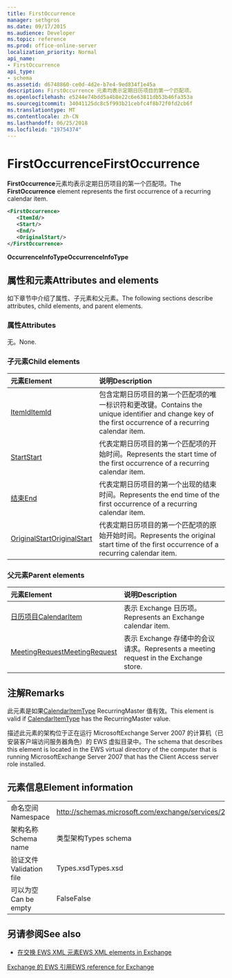 ```yaml
---
title: FirstOccurrence
manager: sethgros
ms.date: 09/17/2015
ms.audience: Developer
ms.topic: reference
ms.prod: office-online-server
localization_priority: Normal
api_name:
- FirstOccurrence
api_type:
- schema
ms.assetid: d6748860-ce0d-4d2e-b7e4-9ed834f1e45a
description: FirstOccurrence 元素均表示定期日历项目的第一个匹配项。
ms.openlocfilehash: e5244e74bdd5a4b8e22c6e63811db53b46fa353a
ms.sourcegitcommit: 34041125dc8c5f993b21cebfc4f8b72f0fd2cb6f
ms.translationtype: MT
ms.contentlocale: zh-CN
ms.lasthandoff: 06/25/2018
ms.locfileid: "19754374"
---
```

# <a name="firstoccurrence"></a><span data-ttu-id="c0ae2-103">FirstOccurrence</span><span class="sxs-lookup"><span data-stu-id="c0ae2-103">FirstOccurrence</span></span>

<span data-ttu-id="c0ae2-104">**FirstOccurrence**元素均表示定期日历项目的第一个匹配项。</span><span class="sxs-lookup"><span data-stu-id="c0ae2-104">The **FirstOccurrence** element represents the first occurrence of a recurring calendar item.</span></span> 
  
```xml
<FirstOccurrence>
   <ItemId/>
   <Start/>
   <End/>
   <OriginalStart/>
</FirstOccurrence>
```

 <span data-ttu-id="c0ae2-105">**OccurrenceInfoType**</span><span class="sxs-lookup"><span data-stu-id="c0ae2-105">**OccurrenceInfoType**</span></span>
## <a name="attributes-and-elements"></a><span data-ttu-id="c0ae2-106">属性和元素</span><span class="sxs-lookup"><span data-stu-id="c0ae2-106">Attributes and elements</span></span>

<span data-ttu-id="c0ae2-107">如下章节中介绍了属性、子元素和父元素。</span><span class="sxs-lookup"><span data-stu-id="c0ae2-107">The following sections describe attributes, child elements, and parent elements.</span></span>
  
### <a name="attributes"></a><span data-ttu-id="c0ae2-108">属性</span><span class="sxs-lookup"><span data-stu-id="c0ae2-108">Attributes</span></span>

<span data-ttu-id="c0ae2-109">无。</span><span class="sxs-lookup"><span data-stu-id="c0ae2-109">None.</span></span>
  
### <a name="child-elements"></a><span data-ttu-id="c0ae2-110">子元素</span><span class="sxs-lookup"><span data-stu-id="c0ae2-110">Child elements</span></span>

|<span data-ttu-id="c0ae2-111">**元素**</span><span class="sxs-lookup"><span data-stu-id="c0ae2-111">**Element**</span></span>|<span data-ttu-id="c0ae2-112">**说明**</span><span class="sxs-lookup"><span data-stu-id="c0ae2-112">**Description**</span></span>|
|:-----|:-----|
|[<span data-ttu-id="c0ae2-113">ItemId</span><span class="sxs-lookup"><span data-stu-id="c0ae2-113">ItemId</span></span>](itemid.md) <br/> |<span data-ttu-id="c0ae2-114">包含定期日历项目的第一个匹配项的唯一标识符和更改键。</span><span class="sxs-lookup"><span data-stu-id="c0ae2-114">Contains the unique identifier and change key of the first occurrence of a recurring calendar item.</span></span>  <br/> |
|[<span data-ttu-id="c0ae2-115">Start</span><span class="sxs-lookup"><span data-stu-id="c0ae2-115">Start</span></span>](start.md) <br/> |<span data-ttu-id="c0ae2-116">代表定期日历项目的第一个匹配项的开始时间。</span><span class="sxs-lookup"><span data-stu-id="c0ae2-116">Represents the start time of the first occurrence of a recurring calendar item.</span></span>  <br/> |
|[<span data-ttu-id="c0ae2-117">结束</span><span class="sxs-lookup"><span data-stu-id="c0ae2-117">End </span></span>](end-ex15websvcsotherref.md) <br/> |<span data-ttu-id="c0ae2-118">代表定期日历项目的第一个出现的结束时间。</span><span class="sxs-lookup"><span data-stu-id="c0ae2-118">Represents the end time of the first occurrence of a recurring calendar item.</span></span>  <br/> |
|[<span data-ttu-id="c0ae2-119">OriginalStart</span><span class="sxs-lookup"><span data-stu-id="c0ae2-119">OriginalStart</span></span>](originalstart.md) <br/> |<span data-ttu-id="c0ae2-120">代表定期日历项目的第一个匹配项的原始开始时间。</span><span class="sxs-lookup"><span data-stu-id="c0ae2-120">Represents the original start time of the first occurrence of a recurring calendar item.</span></span>  <br/> |
   
### <a name="parent-elements"></a><span data-ttu-id="c0ae2-121">父元素</span><span class="sxs-lookup"><span data-stu-id="c0ae2-121">Parent elements</span></span>

|<span data-ttu-id="c0ae2-122">**元素**</span><span class="sxs-lookup"><span data-stu-id="c0ae2-122">**Element**</span></span>|<span data-ttu-id="c0ae2-123">**说明**</span><span class="sxs-lookup"><span data-stu-id="c0ae2-123">**Description**</span></span>|
|:-----|:-----|
|[<span data-ttu-id="c0ae2-124">日历项目</span><span class="sxs-lookup"><span data-stu-id="c0ae2-124">CalendarItem</span></span>](calendaritem.md) <br/> |<span data-ttu-id="c0ae2-125">表示 Exchange 日历项。</span><span class="sxs-lookup"><span data-stu-id="c0ae2-125">Represents an Exchange calendar item.</span></span>  <br/> |
|[<span data-ttu-id="c0ae2-126">MeetingRequest</span><span class="sxs-lookup"><span data-stu-id="c0ae2-126">MeetingRequest</span></span>](meetingrequest.md) <br/> |<span data-ttu-id="c0ae2-127">表示 Exchange 存储中的会议请求。</span><span class="sxs-lookup"><span data-stu-id="c0ae2-127">Represents a meeting request in the Exchange store.</span></span>  <br/> |
   
## <a name="remarks"></a><span data-ttu-id="c0ae2-128">注解</span><span class="sxs-lookup"><span data-stu-id="c0ae2-128">Remarks</span></span>

<span data-ttu-id="c0ae2-129">此元素是如果[CalendarItemType](calendaritemtype.md) RecurringMaster 值有效。</span><span class="sxs-lookup"><span data-stu-id="c0ae2-129">This element is valid if [CalendarItemType](calendaritemtype.md) has the RecurringMaster value.</span></span> 
  
<span data-ttu-id="c0ae2-130">描述此元素的架构位于正在运行 MicrosoftExchange Server 2007 的计算机（已安装客户端访问服务器角色）的 EWS 虚拟目录中。</span><span class="sxs-lookup"><span data-stu-id="c0ae2-130">The schema that describes this element is located in the EWS virtual directory of the computer that is running MicrosoftExchange Server 2007 that has the Client Access server role installed.</span></span>
  
## <a name="element-information"></a><span data-ttu-id="c0ae2-131">元素信息</span><span class="sxs-lookup"><span data-stu-id="c0ae2-131">Element information</span></span>

|||
|:-----|:-----|
|<span data-ttu-id="c0ae2-132">命名空间</span><span class="sxs-lookup"><span data-stu-id="c0ae2-132">Namespace</span></span>  <br/> |http://schemas.microsoft.com/exchange/services/2006/types  <br/> |
|<span data-ttu-id="c0ae2-133">架构名称</span><span class="sxs-lookup"><span data-stu-id="c0ae2-133">Schema name</span></span>  <br/> |<span data-ttu-id="c0ae2-134">类型架构</span><span class="sxs-lookup"><span data-stu-id="c0ae2-134">Types schema</span></span>  <br/> |
|<span data-ttu-id="c0ae2-135">验证文件</span><span class="sxs-lookup"><span data-stu-id="c0ae2-135">Validation file</span></span>  <br/> |<span data-ttu-id="c0ae2-136">Types.xsd</span><span class="sxs-lookup"><span data-stu-id="c0ae2-136">Types.xsd</span></span>  <br/> |
|<span data-ttu-id="c0ae2-137">可以为空</span><span class="sxs-lookup"><span data-stu-id="c0ae2-137">Can be empty</span></span>  <br/> |<span data-ttu-id="c0ae2-138">False</span><span class="sxs-lookup"><span data-stu-id="c0ae2-138">False</span></span>  <br/> |
   
## <a name="see-also"></a><span data-ttu-id="c0ae2-139">另请参阅</span><span class="sxs-lookup"><span data-stu-id="c0ae2-139">See also</span></span>



- [<span data-ttu-id="c0ae2-140">在交换 EWS XML 元素</span><span class="sxs-lookup"><span data-stu-id="c0ae2-140">EWS XML elements in Exchange</span></span>](ews-xml-elements-in-exchange.md)
  
[<span data-ttu-id="c0ae2-141">Exchange 的 EWS 引用</span><span class="sxs-lookup"><span data-stu-id="c0ae2-141">EWS reference for Exchange</span></span>](ews-reference-for-exchange.md)

